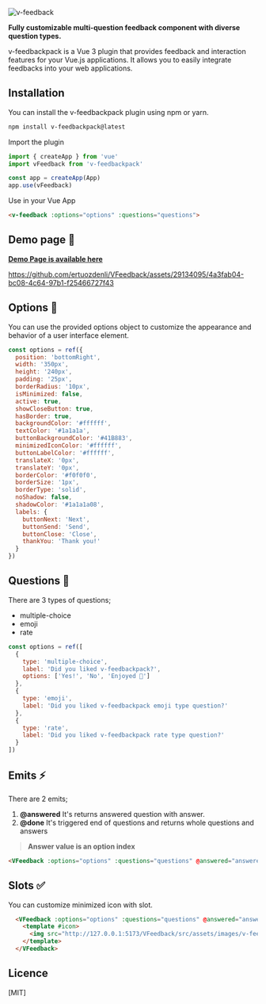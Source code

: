 
![v-feedback](https://raw.githubusercontent.com/ertuozdenli/VFeedbackpack/5fd7a285be3c01bcf7037bd5d0ad7f5f4d056a19/src/assets/images/v-feedback-logo.svg)

**Fully customizable multi-question feedback component with diverse question types.**

v-feedbackpack is a Vue 3 plugin that provides feedback and interaction features for your Vue.js applications. It allows you to easily integrate feedbacks into your web applications.

## Installation

You can install the v-feedbackpack plugin using npm or yarn.

```bash
npm install v-feedbackpack@latest
```

Import the plugin

```javascript
import { createApp } from 'vue'
import vFeedback from 'v-feedbackpack'

const app = createApp(App)
app.use(vFeedback)
```



Use in your Vue App
```html
<v-feedback :options="options" :questions="questions">
```
## Demo page 🚀
**[Demo Page is available here](https://ertuozdenli.github.io/VFeedbackpack/)**

https://github.com/ertuozdenli/VFeedback/assets/29134095/4a3fab04-bc08-4c64-97b1-f25466727f43


## Options 🤩
You can use the provided options object to customize the appearance and behavior of a user interface element.
```javascript
const options = ref({
  position: 'bottomRight',
  width: '350px',
  height: '240px',
  padding: '25px',
  borderRadius: '10px',
  isMinimized: false,
  active: true,
  showCloseButton: true,
  hasBorder: true,
  backgroundColor: '#ffffff',
  textColor: '#1a1a1a',
  buttonBackgroundColor: '#41B883',
  minimizedIconColor: '#ffffff',
  buttonLabelColor: '#ffffff',
  translateX: '0px',
  translateY: '0px',
  borderColor: '#f0f0f0',
  borderSize: '1px',
  borderType: 'solid',
  noShadow: false,
  shadowColor: '#1a1a1a08',
  labels: {
    buttonNext: 'Next',
    buttonSend: 'Send',
    buttonClose: 'Close',
    thankYou: 'Thank you!'
  }
})
```

## Questions 🚀
There are 3 types of questions; 
 - multiple-choice
 - emoji
 - rate

```javascript
const options = ref([
  {
    type: 'multiple-choice',
    label: 'Did you liked v-feedbackpack?',
    options: ['Yes!', 'No', 'Enjoyed 🤩']
  },
  {
    type: 'emoji',
    label: 'Did you liked v-feedbackpack emoji type question?'
  },
  {
    type: 'rate',
    label: 'Did you liked v-feedbackpack rate type question?'
  }
])
```

## Emits ⚡️
There are 2 emits;
1. **@answered**
It's returns answered question with answer.
2. **@done**
It's triggered end of questions and returns whole questions and answers 

>**Answer value is an option index**

```html
<VFeedback :options="options" :questions="questions" @answered="answered" @done="done">
```

## Slots ✅
You can customize minimized icon with slot.

```html
  <VFeedback :options="options" :questions="questions" @answered="answered" @done="done">
    <template #icon>
      <img src="http://127.0.0.1:5173/VFeedback/src/assets/images/v-feedback-logo.svg" alt="Icon">
    </template>
  </VFeedback>
```

## Licence
[MIT]